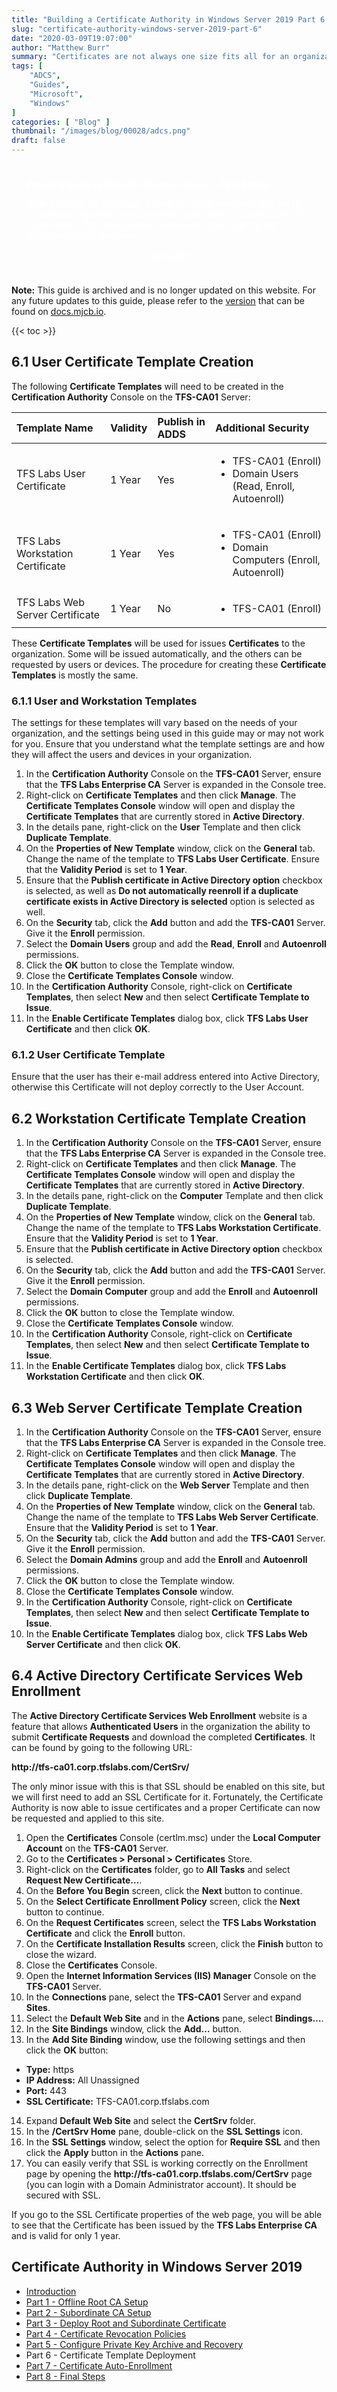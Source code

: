 ```yaml
---
title: "Building a Certificate Authority in Windows Server 2019 Part 6 - Certificate Template Deployment"
slug: "certificate-authority-windows-server-2019-part-6"
date: "2020-03-09T19:07:00"
author: "Matthew Burr"
summary: "Certificates are not always one size fits all for an organization, but luckily it is easy to customize the Certificates that are deployed to your organization."
tags: [
    "ADCS",
    "Guides",
    "Microsoft",
    "Windows"
]
categories: [ "Blog" ]
thumbnail: "/images/blog/00028/adcs.png"
draft: false
---
```


<style type="text/css">
.pki-header {
    background-image: url("/images/blog/00028/pki-background.jpg");
    padding-top: 25px;
    padding-left: 25px;
    padding-right: 25px;
    color: #ffffff;
}
</style>

<div class="pki-header">
<strong>Practical Guide to PKI with Windows Server - First Edition</strong>

Now available for purchase, a complete book version of this guide. Includes an expanded version of this guide which includes over 300 screenshots, CLI configuration commands, quick start guide, additional details and more.

<div style="text-align:center; padding-top: 0px; padding-bottom: 25px;">
    <a href="/publications/practical-guide-to-pki-with-windows-server-first-edition/" style="color: #ffffff; cursor: pointer;" class="button mt-1" role="button" title="Learn More">Learn More</a>
</div>
</div>

**Note:** This guide is archived and is no longer updated on this website. For any future updates to this guide, please refer to the [version](https://docs.mjcb.io/microsoft/windows-server/windows-server-roles-features/adcs/adcs-windows-server-2019/adcs-windows-server-2019-part-6/) that can be found on [docs.mjcb.io](https://docs.mjcb.io/).

{{< toc >}}

## 6.1 User Certificate Template Creation ##

The following **Certificate Templates** will need to be created in the **Certification Authority** Console on the **TFS-CA01** Server:

| Template Name                     | Validity | Publish in ADDS | Additional Security                                                                 |
|:----------------------------------|:---------|:----------------|:------------------------------------------------------------------------------------|
| TFS Labs User Certificate	        | 1 Year   | Yes             | <ul><li>TFS-CA01 (Enroll)</li><li>Domain Users (Read, Enroll, Autoenroll)</li></ul> |
| TFS Labs Workstation Certificate  | 1 Year   | Yes             | <ul><li>TFS-CA01 (Enroll)</li><li>Domain Computers (Enroll, Autoenroll)</li></ul>   |
| TFS Labs Web Server Certificate   | 1 Year   | No	             | <ul><li>TFS-CA01 (Enroll)</li></ul>                                                 |

These **Certificate Templates** will be used for issues **Certificates** to the organization. Some will be issued automatically, and the others can be requested by users or devices. The procedure for creating these **Certificate Templates** is mostly the same.

### 6.1.1 User and Workstation Templates ###

The settings for these templates will vary based on the needs of your organization, and the settings being used in this guide may or may not work for you. Ensure that you understand what the template settings are and how they will affect the users and devices in your organization.

1. In the **Certification Authority** Console on the **TFS-CA01** Server, ensure that the **TFS Labs Enterprise CA** Server is expanded in the Console tree.
2. Right-click on **Certificate Templates** and then click **Manage**. The **Certificate Templates Console** window will open and display the **Certificate Templates** that are currently stored in **Active Directory**.
3. In the details pane, right-click on the **User** Template and then click **Duplicate Template**.
4. On the **Properties of New Template** window, click on the **General** tab. Change the name of the template to **TFS Labs User Certificate**. Ensure that the **Validity Period** is set to **1 Year**.
5. Ensure that the **Publish certificate in Active Directory option** checkbox is selected, as well as **Do not automatically reenroll if a duplicate certificate exists in Active Directory is selected** option is selected as well.
6. On the **Security** tab, click the **Add** button and add the **TFS-CA01** Server. Give it the **Enroll** permission.
7. Select the **Domain Users** group and add the **Read**, **Enroll** and **Autoenroll** permissions.
8. Click the **OK** button to close the Template window.
9. Close the **Certificate Templates Console** window.
10. In the **Certification Authority** Console, right-click on **Certificate Templates**, then select **New** and then select **Certificate Template to Issue**.
11. In the **Enable Certificate Templates** dialog box, click **TFS Labs User Certificate** and then click **OK**.

### 6.1.2 User Certificate Template ###

Ensure that the user has their e-mail address entered into Active Directory, otherwise this Certificate will not deploy correctly to the User Account.

## 6.2 Workstation Certificate Template Creation ##

1. In the **Certification Authority** Console on the **TFS-CA01** Server, ensure that the **TFS Labs Enterprise CA** Server is expanded in the Console tree.
2. Right-click on **Certificate Templates** and then click **Manage**. The **Certificate Templates Console** window will open and display the **Certificate Templates** that are currently stored in **Active Directory**.
3. In the details pane, right-click on the **Computer** Template and then click **Duplicate Template**.
4. On the **Properties of New Template** window, click on the **General** tab. Change the name of the template to **TFS Labs Workstation Certificate**. Ensure that the **Validity Period** is set to **1 Year**.
5. Ensure that the **Publish certificate in Active Directory option** checkbox is selected.
6. On the **Security** tab, click the **Add** button and add the **TFS-CA01** Server. Give it the **Enroll** permission.
7. Select the **Domain Computer** group and add the **Enroll** and **Autoenroll** permissions.
8. Click the **OK** button to close the Template window.
9. Close the **Certificate Templates Console** window.
10. In the **Certification Authority** Console, right-click on **Certificate Templates**, then select **New** and then select **Certificate Template to Issue**.
11. In the **Enable Certificate Templates** dialog box, click **TFS Labs Workstation Certificate** and then click **OK**.

## 6.3 Web Server Certificate Template Creation ##

1. In the **Certification Authority** Console on the **TFS-CA01** Server, ensure that the **TFS Labs Enterprise CA** Server is expanded in the Console tree.
2. Right-click on **Certificate Templates** and then click **Manage**. The **Certificate Templates Console** window will open and display the **Certificate Templates** that are currently stored in **Active Directory**.
3. In the details pane, right-click on the **Web Server** Template and then click **Duplicate Template**.
4. On the **Properties of New Template** window, click on the **General** tab. Change the name of the template to **TFS Labs Web Server Certificate**. Ensure that the **Validity Period** is set to **1 Year**.
5. On the **Security** tab, click the **Add** button and add the **TFS-CA01** Server. Give it the **Enroll** permission.
6. Select the **Domain Admins** group and add the **Enroll** and **Autoenroll** permissions.
7. Click the **OK** button to close the Template window.
8. Close the **Certificate Templates Console** window.
9. In the **Certification Authority** Console, right-click on **Certificate Templates**, then select **New** and then select **Certificate Template to Issue**.
10. In the **Enable Certificate Templates** dialog box, click **TFS Labs Web Server Certificate** and then click **OK**.

## 6.4 Active Directory Certificate Services Web Enrollment ##

The **Active Directory Certificate Services Web Enrollment** website is a feature that allows **Authenticated Users** in the organization the ability to submit **Certificate Requests** and download the completed **Certificates**. It can be found by going to the following URL:

**http​://tfs-ca01.corp.tfslabs.com/CertSrv/**

The only minor issue with this is that SSL should be enabled on this site, but we will first need to add an SSL Certificate for it. Fortunately, the Certificate Authority is now able to issue certificates and a proper Certificate can now be requested and applied to this site.

1. Open the **Certificates** Console (certlm.msc) under the **Local Computer Account** on the **TFS-CA01** Server.
2. Go to the **Certificates > Personal > Certificates** Store.
3. Right-click on the **Certificates** folder, go to **All Tasks** and select **Request New Certificate…**.
4. On the **Before You Begin** screen, click the **Next** button to continue.
5. On the **Select Certificate Enrollment Policy** screen, click the **Next** button to continue.
6. On the **Request Certificates** screen, select the **TFS Labs Workstation Certificate** and click the **Enroll** button.
7. On the **Certificate Installation Results** screen, click the **Finish** button to close the wizard.
8. Close the **Certificates** Console.
9. Open the **Internet Information Services (IIS) Manager** Console on the **TFS-CA01** Server.
10. In the **Connections** pane, select the **TFS-CA01** Server and expand **Sites**.
11. Select the **Default Web Site** and in the **Actions** pane, select **Bindings…**.
12. In the **Site Bindings** window, click the **Add…** button.
13. In the **Add Site Binding** window, use the following settings and then click the **OK** button:
  * **Type:** https
  * **IP Address:** All Unassigned
  * **Port:** 443
  * **SSL Certificate:** TFS-CA01.corp.tfslabs.com
14. Expand **Default Web Site** and select the **CertSrv** folder.
15. In the **/CertSrv Home** pane, double-click on the **SSL Settings** icon.
16. In the **SSL Settings** window, select the option for **Require SSL** and then click the **Apply** button in the **Actions** pane.
17. You can easily verify that SSL is working correctly on the Enrollment page by opening the **http​://tfs-ca01.corp.tfslabs.com/CertSrv** page (you can login with a Domain Administrator account). It should be secured with SSL.

If you go to the SSL Certificate properties of the web page, you will be able to see that the Certificate has been issued by the **TFS Labs Enterprise CA** and is valid for only 1 year.

## Certificate Authority in Windows Server 2019 ##

* [Introduction](/blog/2020/03/09/certificate-authority-windows-server-2019)
* [Part 1 - Offline Root CA Setup](/blog/2020/03/09/certificate-authority-windows-server-2019-part-1)
* [Part 2 - Subordinate CA Setup](/blog/2020/03/09/certificate-authority-windows-server-2019-part-2)
* [Part 3 - Deploy Root and Subordinate Certificate](/blog/2020/03/09/certificate-authority-windows-server-2019-part-3)
* [Part 4 - Certificate Revocation Policies](/blog/2020/03/09/certificate-authority-windows-server-2019-part-4)
* [Part 5 - Configure Private Key Archive and Recovery](/blog/2020/03/09/certificate-authority-windows-server-2019-part-5)
* Part 6 - Certificate Template Deployment
* [Part 7 - Certificate Auto-Enrollment](/blog/2020/03/09/certificate-authority-windows-server-2019-part-7)
* [Part 8 - Final Steps](/blog/2020/03/09/certificate-authority-windows-server-2019-part-8)
